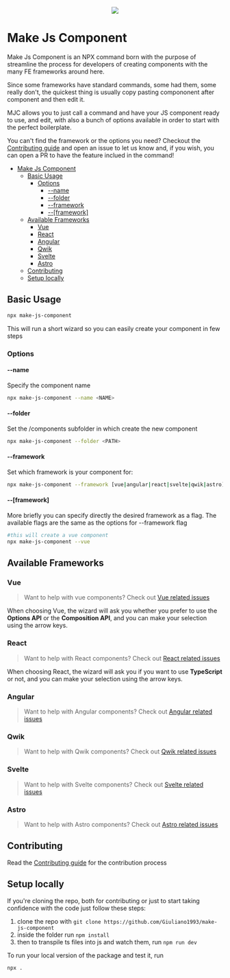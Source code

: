 <p align="center">
   <img src="https://github.com/Giuliano1993/make-js-component/assets/12759050/bedcd81f-431b-4699-9771-ba5c237ec68f" />
</p>

# Make Js Component

Make Js Component is an NPX command born with the purpose of streamline the process for developers of creating components with the many FE frameworks around here.

Since some frameworks have standard commands, some had them, some really don't, the quickest thing is usually copy pasting compononent after component and then edit it.

MJC allows you to just call a command and have your JS component ready to use, and edit, with also a bunch of options available in order to start with the perfect boilerplate.

You can't find the framework or the options you need? Checkout the [Contributing guide](./CONTRIBUTING.md) and open an issue to let us know and, if you wish, you can open a PR to have the feature inclued in the command!

- [Make Js Component](#make-js-component)
  - [Basic Usage](#basic-usage)
    - [Options](#options)
      - [--name](#--name)
      - [--folder](#--folder)
      - [--framework](#--framework)
      - [--\[framework\]](#--framework-1)
  - [Available Frameworks](#available-frameworks)
    - [Vue](#vue)
    - [React](#react)
    - [Angular](#angular)
    - [Qwik](#qwik)
    - [Svelte](#svelte)
    - [Astro](#astro)
  - [Contributing](#contributing)
  - [Setup locally](#setup-locally)

## Basic Usage

```bash
npx make-js-component
```

This will run a short wizard so you can easily create your component in few steps

### Options

#### --name

Specify the component name

```bash
npx make-js-component --name <NAME>
```

#### --folder

Set the /components subfolder in which create the new component

```bash
npx make-js-component --folder <PATH>
```

#### --framework

Set which framework is your component for:

```bash
npx make-js-component --framework [vue|angular|react|svelte|qwik|astro]
```

#### --[framework]

More briefly you can specify directly the desired framework as a flag. The available flags are the same as the options for --framework flag

```bash
#this will create a vue component
npx make-js-component --vue
```

## Available Frameworks

### Vue
> Want to help with vue components? Check out [Vue related issues](https://github.com/Giuliano1993/make-js-component/issues?q=is%3Aissue+is%3Aopen+label%3AVue)

When choosing Vue, the wizard will ask you whether you prefer to use the **Options API** or the **Composition API**, and you can make your selection using the arrow keys.

### React
> Want to help with React components? Check out [React related issues](https://github.com/Giuliano1993/make-js-component/issues?q=is%3Aissue+is%3Aopen+label%3AReact)

When choosing React, the wizard will ask you if you want to use **TypeScript** or not, and you can make your selection using the arrow keys.

### Angular
> Want to help with Angular components? Check out [Angular related issues](https://github.com/Giuliano1993/make-js-component/issues?q=is%3Aissue+is%3Aopen+label%3AAngular)

### Qwik
> Want to help with Qwik components? Check out [Qwik related issues](https://github.com/Giuliano1993/make-js-component/issues?q=is%3Aissue+is%3Aopen+label%3AQwik)

### Svelte
> Want to help with Svelte components? Check out [Svelte related issues](https://github.com/Giuliano1993/make-js-component/issues?q=is%3Aissue+is%3Aopen+label%3ASvelte)

### Astro
> Want to help with Astro components? Check out [Astro related issues](https://github.com/Giuliano1993/make-js-component/issues?q=is%3Aissue+is%3Aopen+label%3AAstro)

## Contributing

Read the [Contributing guide](./CONTRIBUTING.md) for the contribution process

## Setup locally

If you're cloning the repo, both for contributing or just to start taking confidence with the code just follow these steps:

1. clone the repo with `git clone https://github.com/Giuliano1993/make-js-component`
2. inside the folder run `npm install`
3. then to transpile ts files into js and watch them,  run `npm run dev`

To run your local version of the package and test it, run 

```bash
npx .
```
